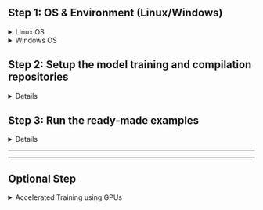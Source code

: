 
## Step 1: OS & Environment (Linux/Windows)

<details>
<summary> Linux OS </summary>

This repository can be used from native Ubuntu bash terminal directly or from within a docker environment.

<details>

<summary> Step 1, Option 1: With native Ubuntu environment and pyenv (recommended) </summary>
We have tested this tool in Ubuntu 22.04 and with Python 3.10
* If you rather want to try this offering out on a Windows PC, then a [user guide](./docs/Windows_Subsytem_for_Linux.md) to use this toolchain on Windows Subsystem for Linux has been provided.

In this option, we describe using this repository with the pyenv environment manager. 

Step 1.1a: Make sure that you are using bash shell. If it is not bash shell, change it to bash. Verify it by typing:
```
echo ${SHELL}
```

Step 1.2a: Install system dependencies
```
sudo apt update
sudo apt install build-essential curl libbz2-dev libffi-dev liblzma-dev libncursesw5-dev libreadline-dev libsqlite3-dev libssl-dev libxml2-dev libxmlsec1-dev llvm make tk-dev xz-utils wget curl
sudo apt install -y libffi-dev libjpeg-dev zlib1g-dev graphviz graphviz-dev protobuf-compiler
```

Step 1.3a: Install pyenv using the following commands
```
curl -L https://github.com/pyenv/pyenv-installer/raw/master/bin/pyenv-installer | bash

echo '# pyenv settings ' >> ${HOME}/.bashrc
echo 'command -v pyenv >/dev/null || export PATH=":${HOME}/.pyenv/bin:$PATH"' >> ${HOME}/.bashrc
echo 'eval "$(pyenv init -)"' >> ${HOME}/.bashrc
echo 'eval "$(pyenv virtualenv-init -)"' >> ${HOME}/.bashrc
echo '' >> ${HOME}/.bashrc

exec ${SHELL}
```

Further details on pyenv installation are given here https://github.com/pyenv/pyenv and https://github.com/pyenv/pyenv-installer


Step 1.4a: Install Python 3.10 in pyenv and create an environment
```
pyenv install 3.10
pyenv virtualenv 3.10 py310
pyenv rehash
pyenv activate py310
python -m ensurepip --upgrade
python -m pip install --upgrade pip setuptools
```

Step 1.5a: **Activate the Python environment.** This activation step needs to be done everytime one starts a new terminal or shell. (Alternately, this also can be written to the .bashrc, so that this will be the default penv environment).
```
pyenv activate py310
```
</details>
<details>
<summary> Step 1, Option 2: With docker environment </summary>

Step 1.1b: Install docker if you don't have it already. The following steps are for installation on Ubuntu 22.04
```
./docker/docker_setup.sh
```

Step 1.2b: Build docker image:
```
./docker/docker_build.sh
```

Step 1.3b: Run docker container to bring up the container terminal on docker:
```
./docker/docker_run.sh
```

Source .bashrc to update the PATH
```
source /opt/.bashrc
```

Step 1.4b: During docker run, we map the parent directory of this folder to /opt/code This is to easily share code and data between the host and the docker container. Inside the docker terminal, change directory to where this folder is mapped to:
```
cd /opt/code/tinyml-modelmaker
```
</details>

</details>

<details>
<summary> Windows OS </summary>


#### This repository can be used from native Windows terminal directly.
* Although we use Pyenv for Python version management on Linux, the same offering for Windows isn't so stable. So even the native venv is good enough.
* **It is highly recommended to use PowerShell instead of cmd.exe/Command Terminal**
* If you prefer to use Windows Subsystem for Linux, then a [user guide](./docs/Windows_Subsytem_for_Linux.md) to use this toolchain on Windows Subsystem for Linux has been provided.

Step 1.1: Clone this repository from GitHub
```powershell
cd ..\tinyml-modelmaker
python -m pip install --no-input -r requirements.txt
python -m pip install --editable . # --use-pep517
```
* Tiny ML Modelmaker, by default installs Tiny ML Tinyverse and Tiny ML ModelOptimization repositories as a python package.
* If you intend to use this repository as is, then it is enough.
* However, if you intend to create models and play with the quantization varieties, then it is better to separately clone 


</details>


## Step 2: Setup the model training and compilation repositories

<details>
Firstly, clone this repo into your PC.
This tool depends on several repositories that we have published at https://github.com/TexasInstruments
The following setup script can take care of cloning the required repositories and running their setup scripts.

**NOTE: Please download and install [C2000Ware](https://www.ti.com/tool/C2000WARE)**
* Please set the installed path in your terminal: `export C2000WARE_PATH="/path/to/C2000Ware_5_04_00_00"`

```
./setup_all.sh 
```
If you get permission denied error, then try:  
```
bash setup_all.sh
```

If the script runs sucessfully, you should have this directory structure: 

```
parent_directory
    |
    |--tinyml-modelmaker
    |--tinyml-tinyverse
    |--tinyml-modeloptimization

```
Your python environment will have several model compilation python packages installed. See it by running:
```
pip list | grep 'onnxruntime\|tvm'
```

Also, PyTorch and its related packages will be installed. See it by running:
```
pip list | grep 'torch\|torchaudio'
```
</details>

## Step 3: Run the ready-made examples

<details>

```
run_tinyml_modelmaker.sh  <target_device> <config_file>
```

#### Examples: 
 
Timeseries Classification (Arc fault detection) example
```
run_tinyml_modelmaker.sh F28P55 config_timeseries_classification_dsi.yaml
(or)
run_tinyml_modelmaker.sh F28P55 config_timeseries_classification_dsk.yaml
```

Where F28P55 above is an example of target_device supported.


#### Disclaimer
Although dataset loading and training are agnostic to the device, for the compilation aspect we do require compilers to be installed for cross-compilation.
That is, for C28, you would need to download and install [cgt2000](https://www.ti.com/tool/C2000-CGT#downloads) .

(Not supported as of April 2025) That is, for AM263, you would need to download and install [tiarmclang](https://www.ti.com/tool/download/ARM-CGT-CLANG/2.1.3.LTS) . 


#### Target devices supported
The list of target devices supported depends on the neo-tvm installed. Currently, **F28P55, F28P65, F2837, F28003** are supported.

</details>
<hr>


<hr>

## Optional Step
<details>
<summary> Accelerated Training using GPUs  </summary>


Note: **This section is for advanced users only**. Familiarity with NVIDIA GPU and CUDA driver installation is assumed.

This tool can train models either on CPU or on GPUs. By default, CPU based training is used. 

It is possible to speedup model training significantly using GPUs (with CUDA support) - if you have those GPUs in the PC. The PyTorch version that we install by default is not capable of supporting CUDA GPUs. There are additional steps to be followed to enable GPU support in training. 
- In the file setup_all.sh, we are using setup_cpu.sh for several of the repositories that we are using. These will have to be changed to setup.sh before running setup_all.sh
- Install GPU driver and other tools as described in the sections below.
- In the config file, set a value for num_gpus to a value greater than 0 (should not exceed the number of GPUs in the system) to enable GPU based training.

#### Option 1: When using Native Ubuntu Environment

The user has to install an appropriate NVIDIA GPU driver that supports the GPU being used.

The user also has to install CUDA Toolkit. See the [CUDA download instructions](https://developer.nvidia.com/cuda-downloads). 

#### Option 2: When using docker environment

Enabling CUDA GPU support inside a docker environment requires several additional steps. Please follow the instructions given in: https://docs.nvidia.com/datacenter/cloud-native/container-toolkit/install-guide.html

Once CUDA is installed, you will be able to model training much faster.

</details>